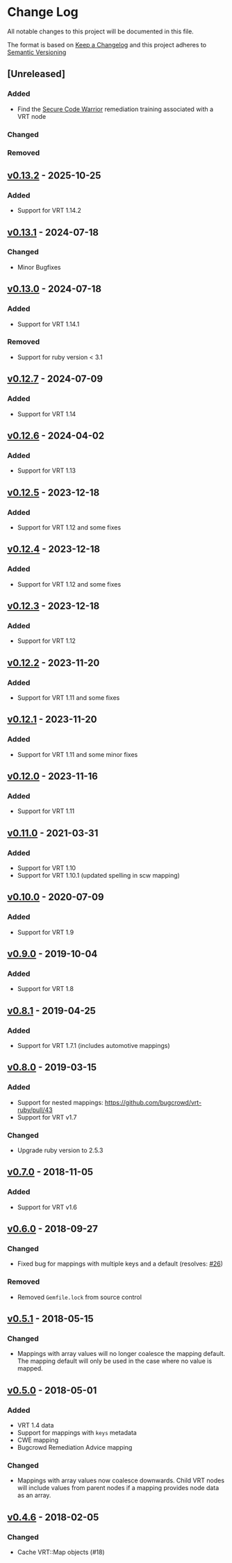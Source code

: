 # Change Log
All notable changes to this project will be documented in this file.

The format is based on [Keep a Changelog](http://keepachangelog.com/) and this project adheres to [Semantic Versioning](http://semver.org/)

## [Unreleased]
### Added
- Find the [Secure Code Warrior](https://www.securecodewarrior.com/) remediation training associated with a VRT node

### Changed

### Removed

## [v0.13.2](https://github.com/bugcrowd/vrt-ruby/compare/v0.13.1...v0.13.2) - 2025-10-25

### Added
- Support for VRT 1.14.2

## [v0.13.1](https://github.com/bugcrowd/vrt-ruby/compare/v0.13.0...v0.13.1) - 2024-07-18

### Changed
- Minor Bugfixes

## [v0.13.0](https://github.com/bugcrowd/vrt-ruby/compare/v0.12.7...v0.13.0) - 2024-07-18

### Added
- Support for VRT 1.14.1

### Removed
- Support for ruby version < 3.1

## [v0.12.7](https://github.com/bugcrowd/vrt-ruby/compare/v0.12.6...v0.12.7) - 2024-07-09

### Added
- Support for VRT 1.14

## [v0.12.6](https://github.com/bugcrowd/vrt-ruby/compare/v0.12.5...v0.12.6) - 2024-04-02

### Added
- Support for VRT 1.13

## [v0.12.5](https://github.com/bugcrowd/vrt-ruby/compare/v0.12.4...v0.12.5) - 2023-12-18

### Added
- Support for VRT 1.12 and some fixes

## [v0.12.4](https://github.com/bugcrowd/vrt-ruby/compare/v0.12.3...v0.12.4) - 2023-12-18

### Added
- Support for VRT 1.12 and some fixes

## [v0.12.3](https://github.com/bugcrowd/vrt-ruby/compare/v0.12.2...v0.12.3) - 2023-12-18

### Added
- Support for VRT 1.12

## [v0.12.2](https://github.com/bugcrowd/vrt-ruby/compare/v0.12.1...v0.12.2) - 2023-11-20

### Added
- Support for VRT 1.11 and some fixes

## [v0.12.1](https://github.com/bugcrowd/vrt-ruby/compare/v0.12.0...v0.12.1) - 2023-11-20

### Added
- Support for VRT 1.11 and some minor fixes

## [v0.12.0](https://github.com/bugcrowd/vrt-ruby/compare/v0.11.0...v0.12.0) - 2023-11-16

### Added
- Support for VRT 1.11

## [v0.11.0](https://github.com/bugcrowd/vrt-ruby/compare/v0.10.0...v0.11.0) - 2021-03-31

### Added
- Support for VRT 1.10
- Support for VRT 1.10.1 (updated spelling in scw mapping)

## [v0.10.0](https://github.com/bugcrowd/vrt-ruby/compare/v0.9.0...v0.10.0) - 2020-07-09
### Added
- Support for VRT 1.9

## [v0.9.0](https://github.com/bugcrowd/vrt-ruby/compare/v0.8.1...v0.9.0) - 2019-10-04
### Added
- Support for VRT 1.8

## [v0.8.1](https://github.com/bugcrowd/vrt-ruby/compare/v0.8.0...v0.8.1) - 2019-04-25
### Added
- Support for VRT 1.7.1 (includes automotive mappings)

## [v0.8.0](https://github.com/bugcrowd/vrt-ruby/compare/v0.7.0...v0.8.0) - 2019-03-15
### Added
- Support for nested mappings: https://github.com/bugcrowd/vrt-ruby/pull/43
- Support for VRT v1.7

### Changed
- Upgrade ruby version to 2.5.3

## [v0.7.0](https://github.com/bugcrowd/vrt-ruby/compare/v0.6.0...v0.7.0) - 2018-11-05
### Added
- Support for VRT v1.6

## [v0.6.0](https://github.com/bugcrowd/vrt-ruby/compare/v0.5.1...v0.6.0) - 2018-09-27
### Changed
- Fixed bug for mappings with multiple keys and a default (resolves: [#26](https://github.com/bugcrowd/vrt-ruby/issues/26))

### Removed
- Removed `Gemfile.lock` from source control

## [v0.5.1](https://github.com/bugcrowd/vrt-ruby/compare/v0.5.0...v0.5.1) - 2018-05-15
### Changed
- Mappings with array values will no longer coalesce the mapping default.
  The mapping default will only be used in the case where no value is mapped.

## [v0.5.0](https://github.com/bugcrowd/vrt-ruby/compare/v0.4.6...v0.5.0) - 2018-05-01
### Added
- VRT 1.4 data
- Support for mappings with `keys` metadata
- CWE mapping
- Bugcrowd Remediation Advice mapping

### Changed
- Mappings with array values now coalesce downwards.
  Child VRT nodes will include values from parent nodes if a mapping
  provides node data as an array.

## [v0.4.6](https://github.com/bugcrowd/vrt-ruby/compare/v0.4.5...v0.4.6) - 2018-02-05
### Changed
- Cache VRT::Map objects (#18)
